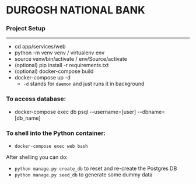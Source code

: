 DURGOSH NATIONAL BANK
===

### Project Setup
---

- cd app/services/web
- python -m venv venv / virtualenv env 
- source venv/bin/activate / env/Source/activate
- (optional) pip install -r requirements.txt
- (optional) docker-compose build
- docker-compose up -d
  - `-d` stands for `daemon` and just runs it in background

### To access database:
- docker-compose exec db psql --username=[user] --dbname=[db_name]

### To shell into the Python container:
- `docker-compose exec web bash`

After shelling you can do:
- `python manage.py create_db` to reset and re-create the Postgres DB
- `python manage.py seed_db` to generate some dummy data
